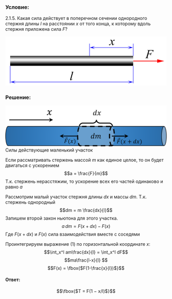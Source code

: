 ###  Условие: 

$2.1.5.$ Какая сила действует в поперечном сечении однородного стержня длины $l$ на расстоянии $x$ от того конца, к которому вдоль стержня приложена сила $F$? 

![ К задаче 2.1.5 |930x285, 47%](../../img/2.1.5/statement.png)

###  Решение: 

![ Силы действующие маленький участок |809x208, 64%](../../img/2.1.5/2.1.5.svg)  Силы действующие маленький участок 

Если рассматривать стержень массой $m$ как единое целое, то он будет двигаться с ускорением $$a = \frac{F}{m}$$ Т.к. стержень нерасстяжим, то ускорение всех его частей одинаково и равно $a$ 

Рассмотрим малый участок стержня длины $dx$ и массы $dm$. Т.к. стержень однородный $$dm = m \frac{dx}{l}$$ Запишем второй закон ньютона для этого участка. $$a\, dm = F(x+dx) - F(x)\tag{1}$$ Где $F(x+dx)$ и $F(x)$ сила взаимодействия вместе с соседями 

Проинтегрируем выражение $(1)$ по горизонтальной координате $x$: $$\int_x^l am\frac{dx}{l} = \int_x^l dF$$ $$ma\frac{l-x}{l} $$ $$F(x) = \fbox{$F(1-\frac{x}{l})$}$$ 

####  Ответ: 

$$\fbox{$T = F(1 − x/l)$}$$

  


